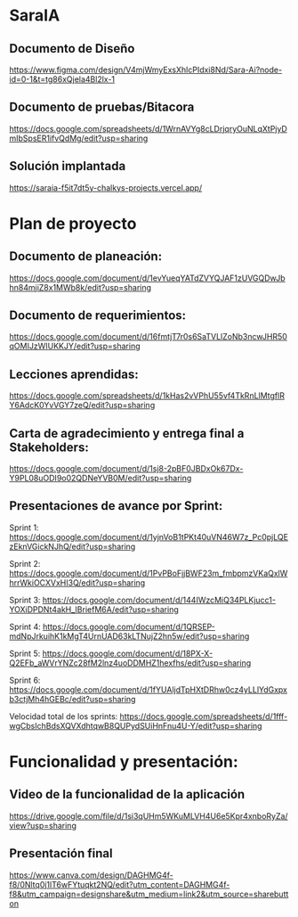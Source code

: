 # SaraIA

## Documento de Diseño
https://www.figma.com/design/V4mjWmyExsXhlcPIdxi8Nd/Sara-Ai?node-id=0-1&t=tg86xQjela4Bl2lx-1

## Documento de pruebas/Bitacora 
https://docs.google.com/spreadsheets/d/1WrnAVYg8cLDrjqryOuNLqXtPjyDmIbSpsER1ifvQdMg/edit?usp=sharing

## Solución implantada
https://saraia-f5it7dt5y-chalkys-projects.vercel.app/

# Plan de proyecto
## Documento de planeación:
https://docs.google.com/document/d/1evYueqYATdZVYQJAF1zUVGQDwJbhn84mjiZ8x1MWb8k/edit?usp=sharing

## Documento de requerimientos:
https://docs.google.com/document/d/16fmtjT7r0s6SaTVLlZoNb3ncwJHR50qOMIJzWIUKKJY/edit?usp=sharing

## Lecciones aprendidas:
https://docs.google.com/spreadsheets/d/1kHas2vVPhU55vf4TkRnLlMtgflRY6AdcK0YvVGY7zeQ/edit?usp=sharing

## Carta de agradecimiento y entrega final a Stakeholders:
https://docs.google.com/document/d/1sj8-2pBF0JBDxOk67Dx-Y9PL08uODI9o02QDNeYVB0M/edit?usp=sharing

## Presentaciones de avance por Sprint:
Sprint 1: https://docs.google.com/document/d/1yjnVoB1tPKt40uVN46W7z_Pc0pjLQEzEknVGickNJhQ/edit?usp=sharing

Sprint 2: https://docs.google.com/document/d/1PvPBoFjjBWF23m_fmbpmzVKaQxlWhrrWkiOCXVxHI3Q/edit?usp=sharing

Sprint 3: https://docs.google.com/document/d/144IWzcMiQ34PLKjucc1-YOXiDPDNt4akH_IBriefM6A/edit?usp=sharing

Sprint 4: https://docs.google.com/document/d/1QRSEP-mdNpJrkuihK1kMgT4UrnUAD63kLTNujZ2hn5w/edit?usp=sharing

Sprint 5: https://docs.google.com/document/d/18PX-X-Q2EFb_aWVrYNZc28fM2lnz4uoDDMHZ1hexfhs/edit?usp=sharing

Sprint 6: https://docs.google.com/document/d/1fYUAljdTpHXtDRhw0cz4yLLlYdGxpxb3ctjMh4hGEBc/edit?usp=sharing

Velocidad total de los sprints: https://docs.google.com/spreadsheets/d/1fff-wgCbsIchBdsXQVXdhtqwB8QUPydSUiHnFnu4U-Y/edit?usp=sharing

# Funcionalidad y presentación:

## Video de la funcionalidad de la aplicación
https://drive.google.com/file/d/1si3qUHm5WKuMLVH4U6e5Kpr4xnboRyZa/view?usp=sharing

## Presentación final
https://www.canva.com/design/DAGHMG4f-f8/0Nltq0j1lT6wFYtuqkt2NQ/edit?utm_content=DAGHMG4f-f8&utm_campaign=designshare&utm_medium=link2&utm_source=sharebutton
